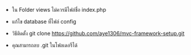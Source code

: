 - ใน Folder views ไม่ควรมีไฟล์ชื่อ index.php

- แก้ไข database ที่ไฟล์ config

- วิธีติดตั้ง git clone https://github.com/aye1306/mvc-framework-setup.git

- คุณสามารถลบ .git ในโฟลเดอรืได้
